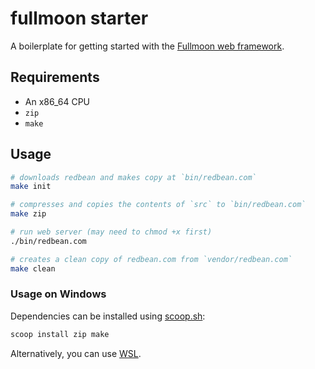 # fullmoon starter

A boilerplate for getting started with the [Fullmoon web framework](https://github.com/pkulchenko/fullmoon).

## Requirements
* An x86_64 CPU
* `zip`
* `make`

## Usage

```bash
# downloads redbean and makes copy at `bin/redbean.com`
make init

# compresses and copies the contents of `src` to `bin/redbean.com`
make zip

# run web server (may need to chmod +x first)
./bin/redbean.com

# creates a clean copy of redbean.com from `vendor/redbean.com`
make clean
```

### Usage on Windows

Dependencies can be installed using [scoop.sh](https://scoop.sh):

```bash
scoop install zip make
```

Alternatively, you can use [WSL](https://docs.microsoft.com/en-us/windows/wsl/install).
